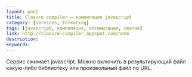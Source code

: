```yaml
---
layout: post
title: Closure compiler — компиляция javascript
category: [services, formating]
tags: [javascript, компиляция, оптимизация, сжатие]
link: http://closure-compiler.appspot.com/home
description:
keywords:
---
```


<p>Сервис сжимает javascript. Можно включить в результирующий файл какую-либо библиотеку или произвольный файл по URL.</p>
